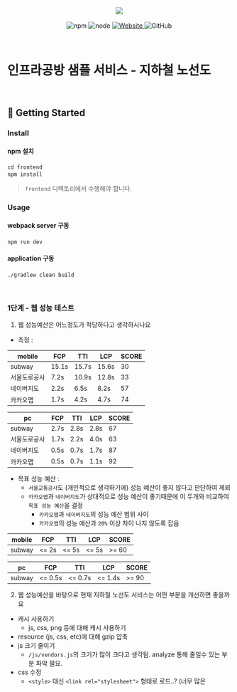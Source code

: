 <p align="center">
    <img width="200px;" src="https://raw.githubusercontent.com/woowacourse/atdd-subway-admin-frontend/master/images/main_logo.png"/>
</p>
<p align="center">
  <img alt="npm" src="https://img.shields.io/badge/npm-%3E%3D%205.5.0-blue">
  <img alt="node" src="https://img.shields.io/badge/node-%3E%3D%209.3.0-blue">
  <a href="https://edu.nextstep.camp/c/R89PYi5H" alt="nextstep atdd">
    <img alt="Website" src="https://img.shields.io/website?url=https%3A%2F%2Fedu.nextstep.camp%2Fc%2FR89PYi5H">
  </a>
  <img alt="GitHub" src="https://img.shields.io/github/license/next-step/atdd-subway-service">
</p>

<br>

# 인프라공방 샘플 서비스 - 지하철 노선도

<br>

## 🚀 Getting Started

### Install

#### npm 설치

```
cd frontend
npm install
```

> `frontend` 디렉토리에서 수행해야 합니다.

### Usage

#### webpack server 구동

```
npm run dev
```

#### application 구동

```
./gradlew clean build
```

<br>

### 1단계 - 웹 성능 테스트

1. 웹 성능예산은 어느정도가 적당하다고 생각하시나요

- 측정 :

| mobile       | FCP   | TTI   | LCP   | SCORE |
| ------------ | ----- | ----- | ----- | ----- |
| subway       | 15.1s | 15.7s | 15.6s | 30    |
| 서울도로공사 | 7.2s  | 10.9s | 12.8s | 33    |
| 네이버지도   | 2.2s  | 6.5s  | 8.2s  | 57    |
| 카카오맵     | 1.7s  | 4.2s  | 4.7s  | 74    |

| pc           | FCP  | TTI  | LCP  | SCORE |
| ------------ | ---- | ---- | ---- | ----- |
| subway       | 2.7s | 2.8s | 2.8s | 67    |
| 서울도로공사 | 1.7s | 2.2s | 4.0s | 63    |
| 네이버지도   | 0.5s | 0.7s | 1.7s | 87    |
| 카카오맵     | 0.5s | 0.7s | 1.1s | 92    |

- 목표 성능 예산 :
  - `서울교통공사`도 (개인적으로 생각하기에) 성능 예산이 좋지 않다고 판단하여 제외
  - `카카오맵`과 `네이버지도`가 상대적으로 성능 예산이 좋기때문에 이 두개와 비교하여 `목표 성능 예산`을 결정
    - `카카오맵`과 `네이버지도`의 성능 예산 범위 사이
    - `카카오맵`의 성능 예산과 `20%` 이상 차이 나지 않도록 잡음

| mobile | FCP   | TTI   | LCP   | SCORE |
| ------ | ----- | ----- | ----- | ----- |
| subway | <= 2s | <= 5s | <= 5s | >= 60 |

| pc     | FCP     | TTI     | LCP     | SCORE |
| ------ | ------- | ------- | ------- | ----- |
| subway | <= 0.5s | <= 0.7s | <= 1.4s | >= 90 |

2. 웹 성능예산을 바탕으로 현재 지하철 노선도 서비스는 어떤 부분을 개선하면 좋을까요

- 캐시 사용하기
  - js, css, png 등에 대해 캐시 사용하기
- resource (js, css, etc)에 대해 gzip 압축
- js 크기 줄이기
  - `/js/vendors.js`의 크기가 많이 크다고 생각됨. analyze 통해 줄일수 있는 부분 파악 필요.
- css 수정
  - `<style>` 대신 `<link rel="stylesheet">` 형태로 로드..? (너무 많은 <style> 태그로 나누어져 있는게 아닌지 생각됨)
- font 최적화
  - 웹폰트 크기가 너무 큰 경우, 페이지 로딩 속도가 늦어짐
  - google font (`&display=swap`), @font-face (`font-display: swap;`) 등 추가 (참고 : https://web.dev/font-display/?utm_source=lighthouse&utm_medium=lr)
- 리소스 lazy load
  - 첫페이지 로드에 필요하지 않은 리소스는 lazy-load나 parallel-load 로 불러오도록 수정

---

### 2단계 - 부하 테스트

1. 부하테스트 전제조건은 어느정도로 설정하셨나요

- 대상 시스템 범위
  - 접속 빈도가 높은 페이지 : 경로 검색 페이지
  - 데이터를 갱신하는 페이지 : 나의 정보 페이지 (나이 update)
  - 데이터를 조회하는데 여러 데이터를 참조하는 페이지 : 경로 검색 페이지
- 목표값 설정
  - latency : 500ms
  - throughput :
    - 경쟁사인 카카오 MAU를 기준으로 산정
    - MAU : 150만
    - DAU : 약 5만 (MAU / 30)
    - 하루 평균 접속횟수 : 3번
    - 하루 총 접속횟수 : 15만번 (DAU x 하루 평균 접속횟수)
    - 하루 평균 rps : 1.73 (150,000 / 86,440)
    - 하루 최대 rps : 17.3 (peak시 10배로 가정)
    - average response time (목표) : 500ms
    - my 페이지 :
      - requests : login + me + modify = 3개
      - 평균 VUser : 1.73 x (3 x 0.5 + 0) / 3 = 0.865 = 1
      - 최대 VUser : 8.65 = 9
    - 경로 검색 페이지 :
      - requests : stations + path + login + favorite = 4개
      - 평균 VUser : 1.73 x (4 x 0.5 + 0) / 4 = 0.865 = 1
      - 최대 VUser : 8.65 = 9
  - 부하 테스트 시 저장될 데이터 건수 및 크기
    - 나의 정보 수정시
    - json 데이터 1건 (content-length: 61)

2. Smoke, Load, Stress 테스트 스크립트와 결과를 공유해주세요

- Smoke Test
  - 예상했던대로 잘 동작하는것 확인
  - [my smoke test](./k6/scripts/smoke/my.js)
  - ![my smoke test](./k6/result/smoke/my.png)
  - [path smoke test](./k6/scripts/smoke/path.js)
  - ![path smoke test](./k6/result/smoke/path.png)
- Load Test
  - 목표했던 vuser로 잘 동작하는것 확인
  - [my smoke test](./k6/scripts/load/my.js)
  - ![my load test](./k6/result/load/my.png)
  - [path smoke test](./k6/scripts/load/path.js)
  - ![path load test](./k6/result/load/path.png)
- Stress Test
  - 목표했던 두 시나리오 모두 vuser로 잘 동작하는것 확인
  - 목표 이상으로 부하를 늘려서 테스트
    - my 페이지 :
      - vuser `398` 에서부터 에러 발생
        - `grafana`를 통해 `error` 발생하는 지점을 포착
        - 서비스 문제보다는 `k6` 서버의 cpu가 부족하여 발생한 에러로 보임
      - 결과 :
        - 목표 `vuser`를 한참 초과해도 서비스에 이상 없음
    - path 페이지 :
      - vuser `50` 까지 성공적으로 늘어남
      - vuser `100` 까지 다시 테스트
        - 짧은 시간에 급격하게 vuser가 늘어나니 vuser `50` 까지 가기도 전에 `http_req_duration` 이 목표를 초과함
      - 시간을 30 => 40분으로 늘리고 vuser `80` 까지 다시 테스트
        - 이전 테스트의 영향인지 vuser가 늘어나는 시간은 같지만 vuser `50` 도달 전에 `http_req_duration` 이 목표 초과
      - 결과 :
        - 사용자가 급격히 몰리면 서비스 response time이 비례해서 증가함
        - 서비스에서 에러가 발생하지는 않음
        - 서비스가 사용 못할 장애가 발생하지는 않음
        - 느려졌던 서비스가 정상화 되는데는 시간이 필요한것으로 보임
  - [my stress test](./k6/scripts/stress/my.js)
  - ![my stress test](./k6/result/stress/my_cli.png)
  - ![my stress test](./k6/result/stress/my_dashboard.png)
  - [path stress test](./k6/scripts/stress/path.js)
  - ![path stress test](./k6/result/stress/path_dashboard.png)

---

### 3단계 - 로깅, 모니터링

1. 각 서버내 로깅 경로를 알려주세요

2. Cloudwatch 대시보드 URL을 알려주세요

